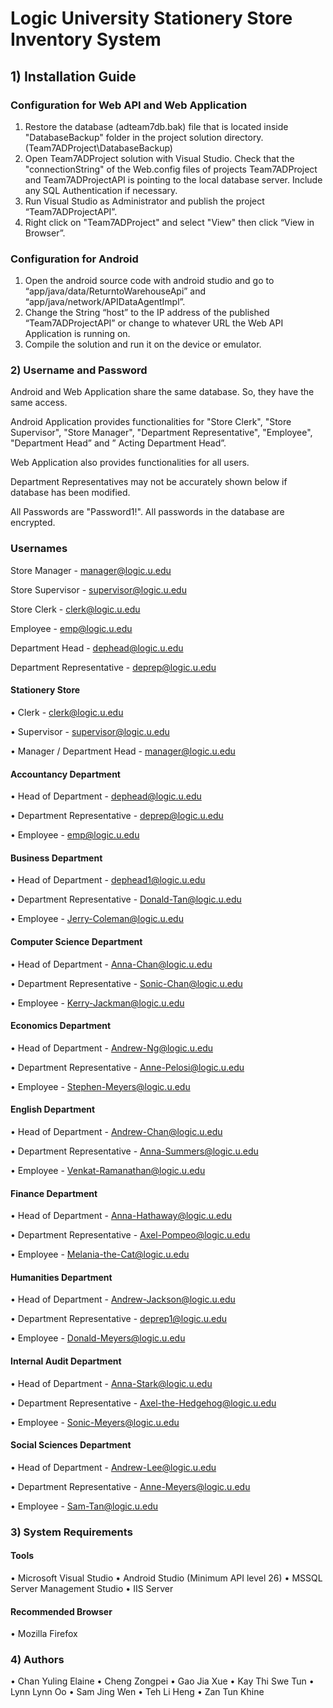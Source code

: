 # Logic University Stationery Store Inventory System

## 1) Installation Guide

### Configuration for Web API and Web Application

1.	Restore the database (adteam7db.bak) file that is located inside "DatabaseBackup" folder in the project solution directory. (Team7ADProject\DatabaseBackup)
2.	Open Team7ADProject solution with Visual Studio. Check that the "connectionString" of the Web.config files of projects Team7ADProject and Team7ADProjectAPI is pointing to the local database server. Include any SQL Authentication if necessary.
3.	Run Visual Studio as Administrator and publish the project “Team7ADProjectAPI”.
4.	Right click on "Team7ADProject" and select "View" then click “View in Browser”.

### Configuration for Android

1.	Open the android source code with android studio and go to “app/java/data/ReturntoWarehouseApi” and “app/java/network/APIDataAgentImpl”.
2.	Change the String “host” to the IP address of the published “Team7ADProjectAPI” or change to whatever URL the Web API Application is running on.
3.	Compile the solution and run it on the device or emulator.

### 2) Username and Password

Android and Web Application share the same database. So, they have the same access.

Android Application provides functionalities for "Store Clerk", "Store Supervisor", "Store Manager", "Department Representative", "Employee", "Department Head” and ” Acting Department Head”.

Web Application also provides functionalities for all users.

Department Representatives may not be accurately shown below if database has been modified.

All Passwords are "Password1!". All passwords in the database are encrypted.

### Usernames

Store Manager			          - 	manager@logic.u.edu

Store Supervisor			      - 	supervisor@logic.u.edu

Store Clerk				          - 	clerk@logic.u.edu

Employee				            - 	emp@logic.u.edu

Department Head			        - 	dephead@logic.u.edu

Department Representative	  - 	deprep@logic.u.edu


#### Stationery Store
•	Clerk					            -	 clerk@logic.u.edu

•	Supervisor				        - 	supervisor@logic.u.edu

•	Manager / Department Head	-	manager@logic.u.edu

#### Accountancy Department
•	Head of Department 		    -	 dephead@logic.u.edu

•	Department Representative	-	 deprep@logic.u.edu

•	Employee 				          -	 emp@logic.u.edu

#### Business Department
•	Head of Department 		    -	dephead1@logic.u.edu

•	Department Representative	-	Donald-Tan@logic.u.edu 

•	Employee 				          -	Jerry-Coleman@logic.u.edu

#### Computer Science Department
•	Head of Department 		    -	Anna-Chan@logic.u.edu 

•	Department Representative	-	Sonic-Chan@logic.u.edu

•	Employee 				          -	Kerry-Jackman@logic.u.edu

#### Economics Department
•	Head of Department 		    -	Andrew-Ng@logic.u.edu

•	Department Representative	-	Anne-Pelosi@logic.u.edu

•	Employee 				          -	Stephen-Meyers@logic.u.edu

#### English Department
•	Head of Department 		    -	Andrew-Chan@logic.u.edu

•	Department Representative -	Anna-Summers@logic.u.edu

•	Employee                  -	Venkat-Ramanathan@logic.u.edu

#### Finance Department
•	Head of Department 		    - Anna-Hathaway@logic.u.edu

•	Department Representative	- Axel-Pompeo@logic.u.edu

•	Employee 				          - Melania-the-Cat@logic.u.edu

#### Humanities Department
•	Head of Department 		    - Andrew-Jackson@logic.u.edu

•	Department Representative	- 	deprep1@logic.u.edu

•	Employee 				          - Donald-Meyers@logic.u.edu

#### Internal Audit Department
•	Head of Department        - Anna-Stark@logic.u.edu

•	Department Representative - Axel-the-Hedgehog@logic.u.edu

•	Employee                  - Sonic-Meyers@logic.u.edu

#### Social Sciences Department
•	Head of Department        - Andrew-Lee@logic.u.edu

•	Department Representative - Anne-Meyers@logic.u.edu

•	Employee                  - Sam-Tan@logic.u.edu

### 3) System Requirements

#### Tools
•	Microsoft Visual Studio
•	Android Studio (Minimum API level 26)
•	MSSQL Server Management Studio
•	IIS Server

#### Recommended Browser 
•	Mozilla Firefox

### 4) Authors
•	Chan Yuling Elaine 
•	Cheng Zongpei 
•	Gao Jia Xue 
•	Kay Thi Swe Tun	
•	Lynn Lynn Oo 
•	Sam Jing Wen 
•	Teh Li Heng 
•	Zan Tun Khine

